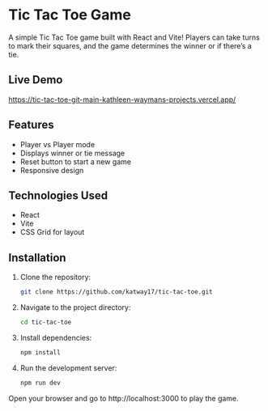 # Tic Tac Toe Game

A simple Tic Tac Toe game built with React and Vite! Players can take turns to mark their squares, and the game determines the winner or if there’s a tie.

## Live Demo  
https://tic-tac-toe-git-main-kathleen-waymans-projects.vercel.app/

## Features
- Player vs Player mode
- Displays winner or tie message
- Reset button to start a new game
- Responsive design

## Technologies Used
- React
- Vite
- CSS Grid for layout

## Installation
1. Clone the repository:
   ```bash
   git clone https://github.com/katway17/tic-tac-toe.git

2. Navigate to the project directory:
   ```bash
   cd tic-tac-toe

3. Install dependencies:
   ```bash
   npm install

4. Run the development server:
   ```bash
   npm run dev

Open your browser and go to http://localhost:3000 to play the game.
 
